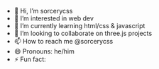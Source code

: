 - 👋 Hi, I’m sorcerycss
- 👀 I’m interested in web dev
- 🌱 I’m currently learning html/css & javascript
- 💞️ I’m looking to collaborate on three.js projects
- 📫 How to reach me @sorcerycss
- 😄 Pronouns: he/him
- ⚡ Fun fact:

<!---
sorcerycss/sorcerycss is a ✨ special ✨ repository because its `README.md` (this file) appears on your GitHub profile.
You can click the Preview link to take a look at your changes.
--->
